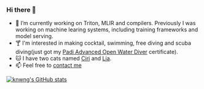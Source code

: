 ### Hi there 👋

- 🔭 I’m currently working on Triton, MLIR and compilers. Previously I was working on machine learing systems, including training frameworks and model serving.
- 🍸 I'm interested in making cocktail, swimming, free diving and scuba diving(just got my [Padi Advanced Open Water Diver](https://www.padi.com/courses/advanced-open-water?lang=en) certificate).
- 🐱 I have two cats named [Ciri](https://www.instagram.com/p/Cb72yuoP_bo/?utm_source=ig_web_copy_link) and [Lia](https://www.instagram.com/p/Cb4-EBeviwX/?utm_source=ig_web_copy_link).
- 📫 Feel free to [contact me](https://mailhide.io/e/tITguAM0)

[![knwng's GitHub stats](https://github-readme-stats.vercel.app/api?username=knwng)](https://github.com/anuraghazra/github-readme-stats)
